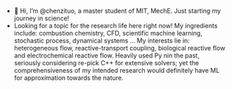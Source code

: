 - 👋 Hi, I’m @chenzituo, a master student of MIT, MechE. Just starting my journey in science!
- Looking for a topic for the research life here right now! My ingredients include: combustion chemistry, CFD, scientific machine learning, stochastic process, dynamical systems ... My interests lie in: heterogeneous flow, reactive-transport coupling, biological reactive flow and electrochemical reactive flow. Heavily used Py nin the past, seriously considering re-pick C++ for extensive solvers; yet the comprehensiveness of my intended research would definitely have ML for approximation towards the nature.

<!---
chenzituo/chenzituo is a ✨ special ✨ repository because its `README.md` (this file) appears on your GitHub profile.
You can click the Preview link to take a look at your changes.
--->
